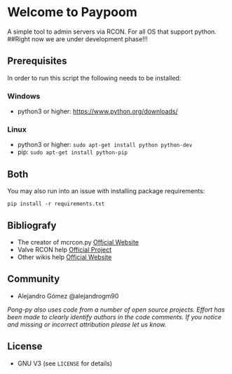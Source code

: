 # Welcome to Paypoom #

A simple tool to admin servers via RCON. For all OS that support python.
##Right now we are under development phase!!!

## Prerequisites ##

In order to run this script the following needs to be installed:

### Windows ###
 - python3 or higher: https://www.python.org/downloads/

### Linux ###
 - python3 or higher: `sudo apt-get install python python-dev`
 - pip: `sudo apt-get install python-pip`

## Both ##
You may also run into an issue with installing package requirements: 

`pip install -r requirements.txt`

## Bibliografy ##
- The creator of mcrcon.py [Official Website](https://github.com/barneygale/MCRcon)
- Valve RCON help [Official Project](https://developer.valvesoftware.com/wiki/Source_RCON_Protocol)
- Other wikis help [Official Website](http://wiki.vg/RCON)

## Community ##
- Alejandro Gómez @alejandrogm90

*Pong-py also uses code from a number of open source projects. Effort has been made to clearly identify authors in the code comments. If you notice and missing or incorrect attribution please let us know.*

## License ##

* GNU V3 (see `LICENSE` for details)
